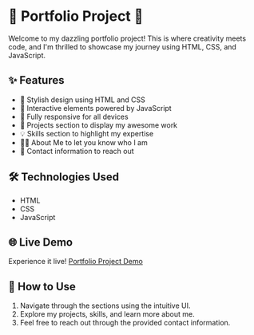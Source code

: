 # 🚀 Portfolio Project 🌟

Welcome to my dazzling portfolio project! This is where creativity meets code, and I'm thrilled to showcase my journey using HTML, CSS, and JavaScript.

## ✨ Features

- 🎨 Stylish design using HTML and CSS
- 🚀 Interactive elements powered by JavaScript
- 📱 Fully responsive for all devices
- 💼 Projects section to display my awesome work
- 💡 Skills section to highlight my expertise
- 🙋‍♂️ About Me to let you know who I am
- 💌 Contact information to reach out

## 🛠️ Technologies Used

- HTML
- CSS
- JavaScript

## 🌐 Live Demo

Experience it live! [Portfolio Project Demo](https://lesha-portfolio.netlify.app/)

## 🌟 How to Use

1. Navigate through the sections using the intuitive UI.
2. Explore my projects, skills, and learn more about me.
3. Feel free to reach out through the provided contact information.

